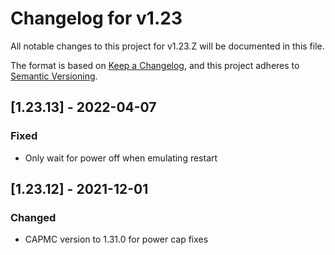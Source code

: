 # Changelog for v1.23

All notable changes to this project for v1.23.Z will be documented in this file.

The format is based on [Keep a Changelog](https://keepachangelog.com/en/1.0.0/),
and this project adheres to [Semantic Versioning](https://semver.org/spec/v2.0.0.html).

## [1.23.13] - 2022-04-07

### Fixed

- Only wait for power off when emulating restart

## [1.23.12] - 2021-12-01

### Changed

- CAPMC version to 1.31.0 for power cap fixes

